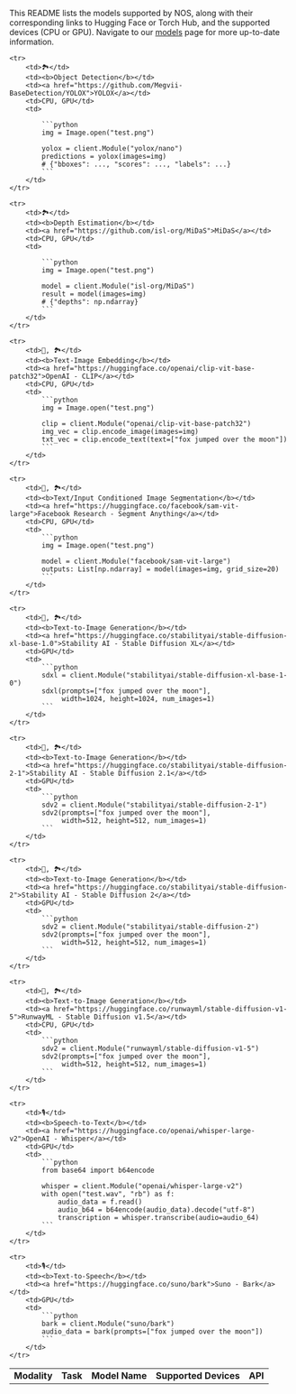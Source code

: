 This README lists the models supported by NOS, along with their corresponding links to Hugging Face or Torch Hub, and the supported devices (CPU or GPU). Navigate to our [models](https://github.com/autonomi-ai/nos/tree/main/nos/models) page for more up-to-date information.

<table>
    <tr>
        <td><b>Modality</b></td>
        <td><b>Task</b></td>
        <td><b>Model Name</b></td>
        <td><b>Supported Devices</b></td>
        <td><b><center>API</center></b></td>
    </tr>

    <tr>
        <td>🏞️</td>
        <td><b>Object Detection</b></td>
        <td><a href="https://github.com/Megvii-BaseDetection/YOLOX">YOLOX</a></td>
        <td>CPU, GPU</td>
        <td>

            ```python
            img = Image.open("test.png")

            yolox = client.Module("yolox/nano")
            predictions = yolox(images=img)
            # {"bboxes": ..., "scores": ..., "labels": ...}
            ```
        </td>
    </tr>

    <tr>
        <td>🏞️</td>
        <td><b>Depth Estimation</b></td>
        <td><a href="https://github.com/isl-org/MiDaS">MiDaS</a></td>
        <td>CPU, GPU</td>
        <td>

            ```python
            img = Image.open("test.png")

            model = client.Module("isl-org/MiDaS")
            result = model(images=img)
            # {"depths": np.ndarray}
            ```
        </td>
    </tr>

    <tr>
        <td>📝, 🏞️</td>
        <td><b>Text-Image Embedding</b></td>
        <td><a href="https://huggingface.co/openai/clip-vit-base-patch32">OpenAI - CLIP</a></td>
        <td>CPU, GPU</td>
        <td>
            ```python
            img = Image.open("test.png")

            clip = client.Module("openai/clip-vit-base-patch32")
            img_vec = clip.encode_image(images=img)
            txt_vec = clip.encode_text(text=["fox jumped over the moon"])
            ```
        </td>
    </tr>

    <tr>
        <td>📝, 🏞️</td>
        <td><b>Text/Input Conditioned Image Segmentation</b></td>
        <td><a href="https://huggingface.co/facebook/sam-vit-large">Facebook Research - Segment Anything</a></td>
        <td>CPU, GPU</td>
        <td>
            ```python
            img = Image.open("test.png")

            model = client.Module("facebook/sam-vit-large")
            outputs: List[np.ndarray] = model(images=img, grid_size=20)
            ```
        </td>
    </tr>

    <tr>
        <td>📝, 🏞️</td>
        <td><b>Text-to-Image Generation</b></td>
        <td><a href="https://huggingface.co/stabilityai/stable-diffusion-xl-base-1.0">Stability AI - Stable Diffusion XL</a></td>
        <td>GPU</td>
        <td>
            ```python
            sdxl = client.Module("stabilityai/stable-diffusion-xl-base-1-0")
            sdxl(prompts=["fox jumped over the moon"],
                 width=1024, height=1024, num_images=1)
            ```
        </td>
    </tr>

    <tr>
        <td>📝, 🏞️</td>
        <td><b>Text-to-Image Generation</b></td>
        <td><a href="https://huggingface.co/stabilityai/stable-diffusion-2-1">Stability AI - Stable Diffusion 2.1</a></td>
        <td>GPU</td>
        <td>
            ```python
            sdv2 = client.Module("stabilityai/stable-diffusion-2-1")
            sdv2(prompts=["fox jumped over the moon"],
                 width=512, height=512, num_images=1)
            ```
        </td>
    </tr>

    <tr>
        <td>📝, 🏞️</td>
        <td><b>Text-to-Image Generation</b></td>
        <td><a href="https://huggingface.co/stabilityai/stable-diffusion-2">Stability AI - Stable Diffusion 2</a></td>
        <td>GPU</td>
        <td>
            ```python
            sdv2 = client.Module("stabilityai/stable-diffusion-2")
            sdv2(prompts=["fox jumped over the moon"],
                 width=512, height=512, num_images=1)
            ```
        </td>
    </tr>

    <tr>
        <td>📝, 🏞️</td>
        <td><b>Text-to-Image Generation</b></td>
        <td><a href="https://huggingface.co/runwayml/stable-diffusion-v1-5">RunwayML - Stable Diffusion v1.5</a></td>
        <td>CPU, GPU</td>
        <td>
            ```python
            sdv2 = client.Module("runwayml/stable-diffusion-v1-5")
            sdv2(prompts=["fox jumped over the moon"],
                 width=512, height=512, num_images=1)
            ```
        </td>
    </tr>

    <tr>
        <td>🎙️</td>
        <td><b>Speech-to-Text</b></td>
        <td><a href="https://huggingface.co/openai/whisper-large-v2">OpenAI - Whisper</a></td>
        <td>GPU</td>
        <td>
            ```python
            from base64 import b64encode

            whisper = client.Module("openai/whisper-large-v2")
            with open("test.wav", "rb") as f:
                audio_data = f.read()
                audio_b64 = b64encode(audio_data).decode("utf-8")
                transcription = whisper.transcribe(audio=audio_64)
            ```
        </td>
    </tr>

    <tr>
        <td>🎙️</td>
        <td><b>Text-to-Speech</b></td>
        <td><a href="https://huggingface.co/suno/bark">Suno - Bark</a></td>
        <td>GPU</td>
        <td>
            ```python
            bark = client.Module("suno/bark")
            audio_data = bark(prompts=["fox jumped over the moon"])
            ```
        </td>
    </tr>
</table>
